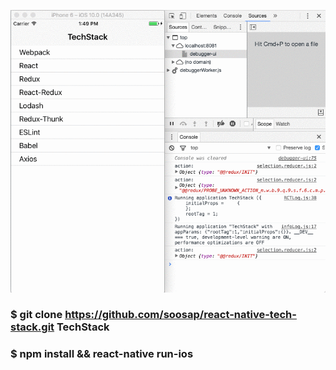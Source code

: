 ![Demo](src/images/demo.gif?raw=true "TechStack")

### $ git clone https://github.com/soosap/react-native-tech-stack.git TechStack

### $ npm install && react-native run-ios
